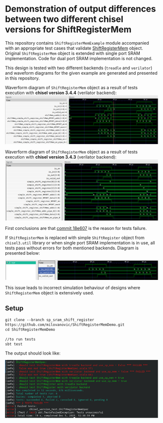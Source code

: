 
Demonstration of output differences between two different chisel versions for ShiftRegisterMem
===================

This repository contains `ShiftRegisterMemExample` module accompanied with an appropriate test cases that validate [ShiftRegisterMem](https://github.com/ucb-bar/dsptools/blob/master/rocket/src/main/scala/craft/ShiftRegisterMem.scala) object. Original `ShiftRegisterMem` object is extended with single port SRAM implementation. Code for dual port SRAM implementation is not changed.

This design is tested with two different backends (`treadle` and `verilator`) and waveform diagrams for the given example are generated and presented in this repository.

Waverform diagram of `ShiftRegisterMem` object as a result of tests execution with **chisel version 3.4.4** (verilator backend):
![verilator backend](./doc/verilator_shift_mem.png)

Waverform diagram of `ShiftRegisterMem` object as a result of tests execution with **chisel version 3.4.3** (verilator backend):
![verilator backend](./doc/verilator_shift_mem_ok.png)

First conclusions are that  [commit 18e607](https://github.com/chipsalliance/chisel3/commit/18e6077ff935e464850132263fab4c7a06bcb4df) is the reason for tests failure.

If `ShiftRegisterMem` is replaced with simple `ShiftRegister` object from `chisel3.util` library or when single port SRAM implementation is in use, all tests pass without errors for both mentioned backends. Diagram is presented below:

![verilator backend](./doc/verilator_shift_reg.png)

This issue leads to incorrect simulation behaviour of designs where `ShiftRegisterMem` object is extensively used.

## Setup

```
git clone --branch sp_sram_shift_register https://github.com/milovanovic/ShiftRegisterMemDemo.git
cd ShiftRegisterMemDemo

//to run tests
sbt test
```

The output should look like:

![report](./doc/report.png)


